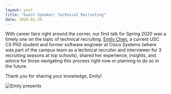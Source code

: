 ```yaml
---
layout: post
title: "Guest Speaker: Technical Recruiting"
date: 2020-01-30
---
```


With career fairs right around the corner, our first talk for Spring 2020 was a timely one on the topic of technical recruiting. [Emily Chen](http://echen102.github.io/), a current USC CS PhD student and former software engineer at Cisco Systems (where was part of the campus team as a technical recruiter and interviewer for 3 recruiting seasons at top schools), shared her experience, insights, and advice for those navigating this process right now or planning to do so in the future.

Thank you for sharing your knowledge, Emily!

![Emily presents](/assets/img/blog/2020-01-30-speaker-recruiting/recruiting.jpg "Emily presents")

